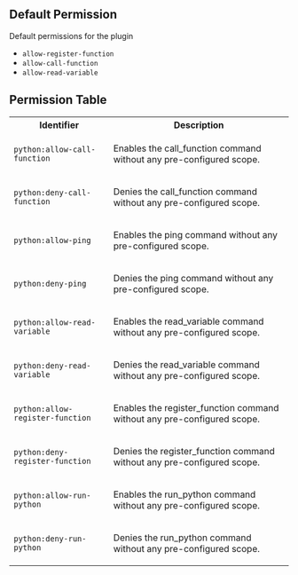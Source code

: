## Default Permission

Default permissions for the plugin

- `allow-register-function`
- `allow-call-function`
- `allow-read-variable`

## Permission Table

<table>
<tr>
<th>Identifier</th>
<th>Description</th>
</tr>


<tr>
<td>

`python:allow-call-function`

</td>
<td>

Enables the call_function command without any pre-configured scope.

</td>
</tr>

<tr>
<td>

`python:deny-call-function`

</td>
<td>

Denies the call_function command without any pre-configured scope.

</td>
</tr>

<tr>
<td>

`python:allow-ping`

</td>
<td>

Enables the ping command without any pre-configured scope.

</td>
</tr>

<tr>
<td>

`python:deny-ping`

</td>
<td>

Denies the ping command without any pre-configured scope.

</td>
</tr>

<tr>
<td>

`python:allow-read-variable`

</td>
<td>

Enables the read_variable command without any pre-configured scope.

</td>
</tr>

<tr>
<td>

`python:deny-read-variable`

</td>
<td>

Denies the read_variable command without any pre-configured scope.

</td>
</tr>

<tr>
<td>

`python:allow-register-function`

</td>
<td>

Enables the register_function command without any pre-configured scope.

</td>
</tr>

<tr>
<td>

`python:deny-register-function`

</td>
<td>

Denies the register_function command without any pre-configured scope.

</td>
</tr>

<tr>
<td>

`python:allow-run-python`

</td>
<td>

Enables the run_python command without any pre-configured scope.

</td>
</tr>

<tr>
<td>

`python:deny-run-python`

</td>
<td>

Denies the run_python command without any pre-configured scope.

</td>
</tr>
</table>
